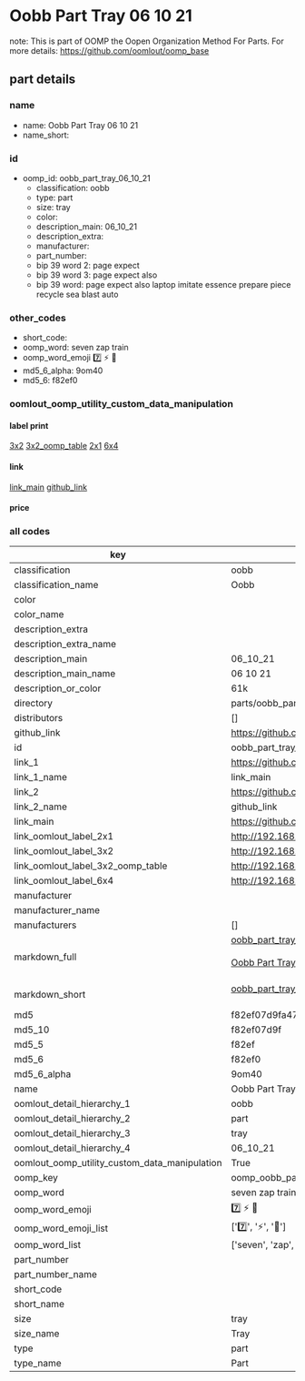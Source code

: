 # Oobb Part Tray 06 10 21  

note: This is part of OOMP the Oopen Organization Method For Parts. For more details: https://github.com/oomlout/oomp_base

##  part details





### name
* name: Oobb Part Tray 06 10 21
* name_short: 
### id
* oomp_id: oobb_part_tray_06_10_21
  * classification: oobb
  * type: part
  * size: tray
  * color: 
  * description_main: 06_10_21
  * description_extra: 
  * manufacturer: 
  * part_number: 
  * bip 39 word 2: page expect
  * bip 39 word 3: page expect also
  * bip 39 word: page expect also laptop imitate essence prepare piece recycle sea blast auto

### other_codes
* short_code: 
* oomp_word: seven zap train
* oomp_word_emoji :seven: :zap: :train:
* md5_6_alpha: 9om40
* md5_6: f82ef0






### oomlout_oomp_utility_custom_data_manipulation
#### label print
[3x2](http://192.168.1.245:1112/?label=oomp%209om40)
[3x2_oomp_table](http://192.168.1.107:1112/?label=oomp%209om40)
[2x1](http://192.168.1.242:1112/?label=oomp%209om40)
[6x4](http://192.168.1.55:1112/?label=oomp%209om40)    

#### link

[link_main](https://github.com/oomlout/oomlout_oomp_current_version_messy/tree/main/parts/oobb_part_tray_06_10_21) [github_link](https://github.com/oomlout/oomlout_oomp_part_src/tree/main/parts/oobb_part_tray_06_10_21)                             

#### price







### all codes 
| key | value |  
| --- | --- |  
| classification | oobb |  
| classification_name | Oobb |  
| color |  |  
| color_name |  |  
| description_extra |  |  
| description_extra_name |  |  
| description_main | 06_10_21 |  
| description_main_name | 06 10 21 |  
| description_or_color | 61k |  
| directory | parts/oobb_part_tray_06_10_21 |  
| distributors | [] |  
| github_link | https://github.com/oomlout/oomlout_oomp_part_src/tree/main/parts/oobb_part_tray_06_10_21 |  
| id | oobb_part_tray_06_10_21 |  
| link_1 | https://github.com/oomlout/oomlout_oomp_current_version_messy/tree/main/parts/oobb_part_tray_06_10_21 |  
| link_1_name | link_main |  
| link_2 | https://github.com/oomlout/oomlout_oomp_part_src/tree/main/parts/oobb_part_tray_06_10_21 |  
| link_2_name | github_link |  
| link_main | https://github.com/oomlout/oomlout_oomp_current_version_messy/tree/main/parts/oobb_part_tray_06_10_21 |  
| link_oomlout_label_2x1 | http://192.168.1.242:1112/?label=oomp%209om40 |  
| link_oomlout_label_3x2 | http://192.168.1.245:1112/?label=oomp%209om40 |  
| link_oomlout_label_3x2_oomp_table | http://192.168.1.107:1112/?label=oomp%209om40 |  
| link_oomlout_label_6x4 | http://192.168.1.55:1112/?label=oomp%209om40 |  
| manufacturer |  |  
| manufacturer_name |  |  
| manufacturers | [] |  
| markdown_full | [oobb_part_tray_06_10_21](https://github.com/oomlout/oomlout_oomp_current_version_messy/tree/main/parts/oobb_part_tray_06_10_21)<br>[](https://github.com/oomlout/oomlout_oomp_current_version_messy/tree/main/parts/oobb_part_tray_06_10_21)<br>[Oobb Part Tray 06 10 21](https://github.com/oomlout/oomlout_oomp_current_version_messy/tree/main/parts/oobb_part_tray_06_10_21)<br><br> |  
| markdown_short | [oobb_part_tray_06_10_21](https://github.com/oomlout/oomlout_oomp_current_version_messy/tree/main/parts/oobb_part_tray_06_10_21)<br><br> |  
| md5 | f82ef07d9fa4753d3538b7d00e9414f7 |  
| md5_10 | f82ef07d9f |  
| md5_5 | f82ef |  
| md5_6 | f82ef0 |  
| md5_6_alpha | 9om40 |  
| name | Oobb Part Tray 06 10 21 |  
| oomlout_detail_hierarchy_1 | oobb |  
| oomlout_detail_hierarchy_2 | part |  
| oomlout_detail_hierarchy_3 | tray |  
| oomlout_detail_hierarchy_4 | 06_10_21 |  
| oomlout_oomp_utility_custom_data_manipulation | True |  
| oomp_key | oomp_oobb_part_tray_06_10_21 |  
| oomp_word | seven zap train |  
| oomp_word_emoji | :seven: :zap: :train: |  
| oomp_word_emoji_list | [':seven:', ':zap:', ':train:'] |  
| oomp_word_list | ['seven', 'zap', 'train'] |  
| part_number |  |  
| part_number_name |  |  
| short_code |  |  
| short_name |  |  
| size | tray |  
| size_name | Tray |  
| type | part |  
| type_name | Part |  

